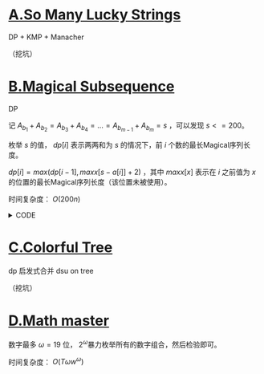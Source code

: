 # [A.So Many Lucky Strings](https://codeforces.com/gym/103447/problem/A)

DP + KMP + Manacher

（挖坑）



# [B.Magical Subsequence](https://codeforces.com/gym/103447/problem/B)

DP

记 $A_{b_1} + A_{b_2} = A_{b_3} + A_{b_4} = ... = A_{b_{m - 1}} + A_{b_m} = s$ ，可以发现 $s <= 200$。

枚举 $s$ 的值， $dp[i]$ 表示两两和为 $s$ 的情况下，前 $i$ 个数的最长Magical序列长度。

$dp[i] = max(dp[i - 1], maxx[s - a[i]] + 2)$ ，其中 $maxx[x]$ 表示在 $i$ 之前值为 $x$ 的位置的最长Magical序列长度（该位置未被使用）。

时间复杂度： $O(200n)$

<details><summary>CODE</summary>
<p>
    
```
inline void solve() {
    read(n);
    for(int i = 1; i <= n; i++) read(a[i]);
    for(int s = 2; s <= 200; s++) {
        for(int i = 0; i <= 200; i++) maxx[i] = -inf;
        for(int i = 1; i <= n; i++) dp[i] = 0;
        maxx[a[1]] = 0;
        for(int i = 2; i <= n; i++) {
            dp[i] = dp[i - 1];
            if(a[i] >= s) continue;
            dp[i] = max(dp[i], maxx[s - a[i]] + 2);
            maxx[a[i]] = max(maxx[a[i]], dp[i - 1]);
        }
        ans = max(ans, dp[n]);
    }
    writeln(ans);
}
```

</p>
</details>



# [C.Colorful Tree](https://codeforces.com/gym/103447/problem/C)

dp 启发式合并 dsu on tree

（挖坑）



# [D.Math master](https://codeforces.com/gym/103447/problem/D)

数字最多 $\omega = 19$ 位， $2^{ \omega }$暴力枚举所有的数字组合，然后检验即可。

时间复杂度： $O(T \omega w^{ \omega})$



